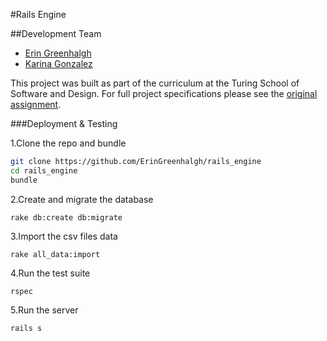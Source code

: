 #Rails Engine

##Development Team
* [Erin Greenhalgh](https://github.com/eringreenhalgh)
* [Karina Gonzalez](https://github.com/karinamzalez)

This project was built as part of the curriculum at the Turing School of Software and Design. For full project specifications please see the [original assignment](https://github.com/turingschool/lesson_plans/blob/master/ruby_03-professional_rails_applications/rails_engine.md).

###Deployment & Testing

1.Clone the repo and bundle

```bash
git clone https://github.com/ErinGreenhalgh/rails_engine
cd rails_engine
bundle
```

2.Create and migrate the database

`rake db:create db:migrate`

3.Import the csv files data

`rake all_data:import`

4.Run the test suite

`rspec`

5.Run the server

`rails s`
